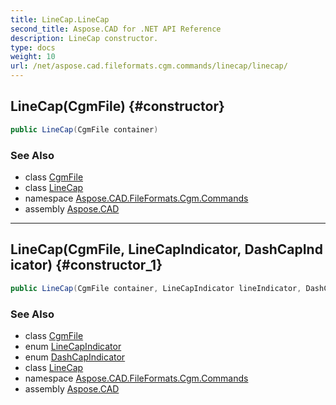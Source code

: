 ```yaml
---
title: LineCap.LineCap
second_title: Aspose.CAD for .NET API Reference
description: LineCap constructor. 
type: docs
weight: 10
url: /net/aspose.cad.fileformats.cgm.commands/linecap/linecap/
---
```

## LineCap(CgmFile) {#constructor}

```csharp
public LineCap(CgmFile container)
```

### See Also

* class [CgmFile](../../../aspose.cad.fileformats.cgm/cgmfile/)
* class [LineCap](../)
* namespace [Aspose.CAD.FileFormats.Cgm.Commands](../../linecap/)
* assembly [Aspose.CAD](../../../)

---

## LineCap(CgmFile, LineCapIndicator, DashCapIndicator) {#constructor_1}

```csharp
public LineCap(CgmFile container, LineCapIndicator lineIndicator, DashCapIndicator dashIndicator)
```

### See Also

* class [CgmFile](../../../aspose.cad.fileformats.cgm/cgmfile/)
* enum [LineCapIndicator](../../../aspose.cad.fileformats.cgm.enums/linecapindicator/)
* enum [DashCapIndicator](../../../aspose.cad.fileformats.cgm.enums/dashcapindicator/)
* class [LineCap](../)
* namespace [Aspose.CAD.FileFormats.Cgm.Commands](../../linecap/)
* assembly [Aspose.CAD](../../../)


